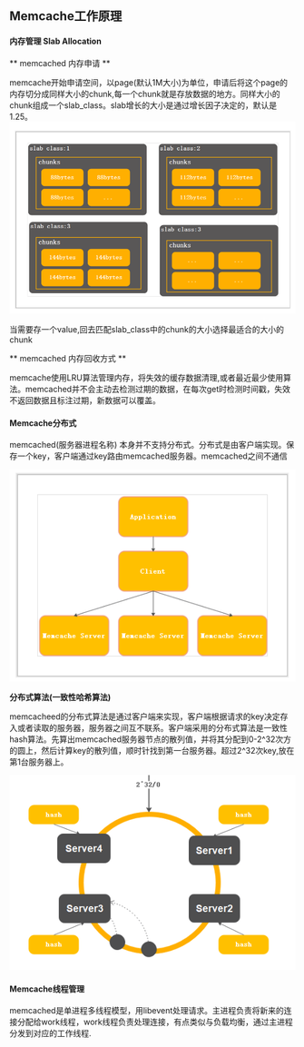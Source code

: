 ## Memcache工作原理

#### 内存管理 Slab Allocation

** memcached 内存申请 **

memcache开始申请空间，以page(默认1M大小)为单位，申请后将这个page的内存切分成同样大小的chunk,每一个chunk就是存放数据的地方。同样大小的chunk组成一个slab_class。slab增长的大小是通过增长因子决定的，默认是1.25。
![slab](img/slab.png)

当需要存一个value,回去匹配slab_class中的chunk的大小选择最适合的大小的chunk

** memcached 内存回收方式 **

memcache使用LRU算法管理内存，将失效的缓存数据清理,或者最近最少使用算法。memcached并不会主动去检测过期的数据，在每次get时检测时间戳，失效不返回数据且标注过期，新数据可以覆盖。

#### Memcache分布式

memcached(服务器进程名称) 本身并不支持分布式。分布式是由客户端实现。保存一个key，客户端通过key路由memcached服务器。memcached之间不通信

![distribution](img/distribution.png)

**分布式算法(一致性哈希算法)**

memcacheed的分布式算法是通过客户端来实现，客户端根据请求的key决定存入或者读取的服务器，服务器之间互不联系。客户端采用的分布式算法是一致性hash算法。先算出memcached服务器节点的散列值，并将其分配到0-2^32次方的圆上，然后计算key的散列值，顺时针找到第一台服务器。超过2^32次key,放在第1台服务器上。

![一致性哈希](img/一致性哈希.png)

#### Memcache线程管理

memcached是单进程多线程模型，用libevent处理请求。主进程负责将新来的连接分配给work线程，work线程负责处理连接，有点类似与负载均衡，通过主进程分发到对应的工作线程.


